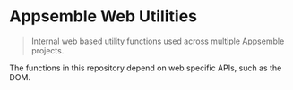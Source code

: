 # Appsemble Web Utilities

> Internal web based utility functions used across multiple Appsemble projects.

The functions in this repository depend on web specific APIs, such as the DOM.
